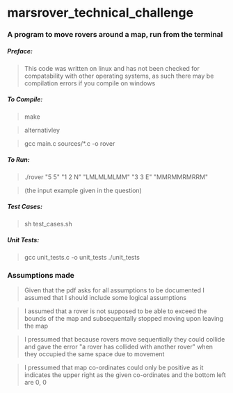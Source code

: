 # marsrover_technical_challenge

### A program to move rovers around a map, run from the terminal

##### Preface:
>This code was written on linux and has not been checked for compatability with other operating systems, as such there may be compilation errors if you compile on windows

##### To Compile:
>make

>alternativley

>gcc main.c sources/*.c -o rover

##### To Run:
>./rover "5 5" "1 2 N" "LMLMLMLMM" "3 3 E" "MMRMMRMRRM" 

>(the input example given in the question)

##### Test Cases:
>sh test_cases.sh

##### Unit Tests:
>gcc unit_tests.c -o unit_tests
>./unit_tests

### Assumptions made

> Given that the pdf asks for all assumptions to be documented I assumed that I should include some logical assumptions

> I assumed that a rover is not supposed to be able to exceed the bounds of the map and subsequentally stopped moving upon leaving the map

>I pressumed that because rovers move sequentially they could collide and gave the error "a rover has collided with another rover" when they occupied the same space due to movement

>I pressumed that map co-ordinates could only be positive as it indicates the upper right as the given co-ordinates and the bottom left are 0, 0
